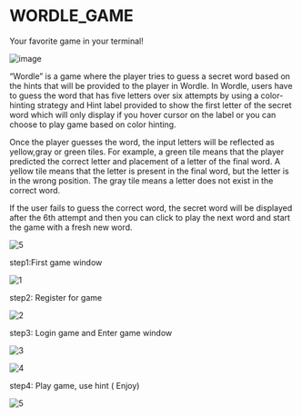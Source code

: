 # WORDLE_GAME
 Your favorite game in your terminal!
 
 
 ![image](https://user-images.githubusercontent.com/109617585/179921505-fe7a0472-1db4-4212-9a52-28cb62f2ff48.png)
 
 “Wordle” is a game where the player tries to guess a secret word based on the hints that will be provided to the player in Wordle. In Wordle, users have to guess the word that has five letters over six attempts by using a color-hinting strategy and Hint label provided to show the first letter of the secret word which will only display if you hover cursor on the label or you can choose to play game based on color hinting. 
 
 
 Once the player guesses the word, the input letters will be reflected as yellow,gray or green tiles. For example, a green tile means that the player predicted the correct letter and placement of a letter of the final word. A yellow tile means that the letter is present in the final word, but the letter is in the wrong position. The gray tile means a letter does not exist in the correct word. 
 

 If the user fails to guess the correct word, the secret word will be displayed after the 6th attempt and then you can click to play the next word and start the game with a fresh new word.
 
 
![5](https://user-images.githubusercontent.com/109617585/179922548-76e373bf-1314-49ea-945f-b32cfc1b264a.JPG)



step1:First game window


![1](https://user-images.githubusercontent.com/109617585/179923757-21501719-ebe4-4153-9a85-a5c0462f81aa.JPG)


step2: Register for game 


![2](https://user-images.githubusercontent.com/109617585/179923983-de8ab7e2-5605-4fde-a413-8ad83d7e574c.JPG)



step3: Login game and Enter game window


![3](https://user-images.githubusercontent.com/109617585/179924167-e0c9bcb8-01de-4e86-be7c-509e4dde9061.JPG)

![4](https://user-images.githubusercontent.com/109617585/179924301-31626dbe-2c15-4dac-bff5-33941e4701ee.JPG)



step4: Play game, use hint ( Enjoy)

![5](https://user-images.githubusercontent.com/109617585/179924604-29929030-ea21-4e34-be45-fc98896fa805.JPG)








 
